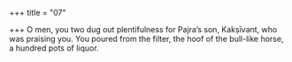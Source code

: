 +++
title = "07"

+++
O men, you two dug out plentifulness for Pajra’s son, Kakṣīvant, who  was praising you.
You poured from the filter, the hoof of the bull-like horse, a hundred  pots of liquor.